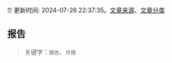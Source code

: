 :alarm_clock: 更新时间: 2024-07-26 22:37:35。[文章来源](/README.md)、[文章分类](/TAGS.md)

## 报告


> 关键字：`报告`、`月报`



